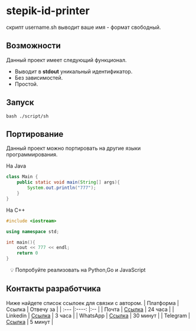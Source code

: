 # **stepik-id-printer** 
скрипт username.sh выводит ваше имя - формат свободный.
## Возможности 
Данный проект имеет следующий функционал.
- Выводит в **stdout** уникальный идентификатор.
- Без зависимостей.
- Простой.
## Запуск
`bash ./script/sh`
## Портирование
Данный проект можно портировать на другие языки программирования.

На Java
```java
class Main {
    public static void main(String[] args){
        System.out.println("777");
    }
}
```
На С++
```c++
#include <iostream> 

using namespace std;

int main(){
    cout << 777 << endl;
    return 0
}
```
` ` 💡 Попробуйте реализовать на Python,Go и JavaScript
## Контакты разработчика
Ниже найдете список ссылоек для связки с автором.
| Платформа |Ссылка | Отвечу за |
| :---      |:----: |:--        |
| Почта     | [Ссылка](https://guides.hexlet.io/ru/markdown/) | 24 часа   |
| Linkedin  | [Ссылка](https://guides.hexlet.io/ru/markdown/) | 3 часа    |
| WhatsApp  | [Ссылка](https://guides.hexlet.io/ru/markdown/) | 30 минут  |
| Telegram  | [Ссылка](https://guides.hexlet.io/ru/markdown/) | 5 минут   |
